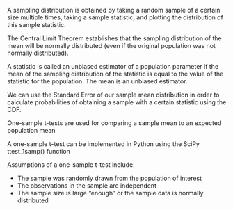 A sampling distribution is obtained by taking a random sample of a certain size multiple times, taking a sample statistic, and plotting the distribution of this sample statistic.

The Central Limit Theorem establishes that the sampling distribution of the mean will be normally distributed (even if the original population was not normally distributed).

A statistic is called an unbiased estimator of a population parameter if the mean of the sampling distribution of the statistic is equal to the value of the statistic for the population. The mean is an unbiased estimator.

We can use the Standard Error of our sample mean distribution in order to calculate probabilities of obtaining a sample with a certain statistic using the CDF.







One-sample t-tests are used for comparing a sample mean to an expected population mean

A one-sample t-test can be implemented in Python using the SciPy ttest_1samp() function

Assumptions of a one-sample t-test include:
- The sample was randomly drawn from the population of interest
- The observations in the sample are independent
- The sample size is large “enough” or the sample data is normally distributed
